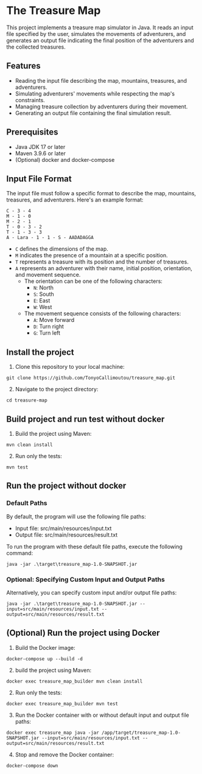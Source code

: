 # The Treasure Map


This project implements a treasure map simulator in Java. It reads an input file specified by the user, simulates the movements of adventurers, and generates an output file indicating the final position of the adventurers and the collected treasures.
## Features

- Reading the input file describing the map, mountains, treasures, and adventurers.
- Simulating adventurers' movements while respecting the map's constraints.
- Managing treasure collection by adventurers during their movement.
- Generating an output file containing the final simulation result.

## Prerequisites

- Java JDK 17 or later
- Maven 3.9.6 or later
- (Optional) docker and docker-compose

## Input File Format

The input file must follow a specific format to describe the map, mountains, treasures, and adventurers. Here's an example format:
```
C - 3 - 4
M - 1 - 0
M - 2 - 1
T - 0 - 3 - 2
T - 1 - 3 - 3
A - Lara - 1 - 1 - S - AADADAGGA
```
- `C` defines the dimensions of the map.
- `M` indicates the presence of a mountain at a specific position.
- `T` represents a treasure with its position and the number of treasures.
- `A` represents an adventurer with their name, initial position, orientation, and movement sequence.
  - The orientation can be one of the following characters:
    - `N`: North
    - `S`: South
    - `E`: East
    - `W`: West
  - The movement sequence consists of the following characters:
    - `A`: Move forward
    - `D`: Turn right
    - `G`: Turn left

## Install the project

1. Clone this repository to your local machine:
```
git clone https://github.com/TonyoCallimoutou/treasure_map.git
```
2. Navigate to the project directory:

```
cd treasure-map
```

## Build project and run test without docker

1. Build the project using Maven:
```
mvn clean install
```

2. Run only the tests:
```
mvn test
```
## Run the project without docker

### Default Paths
By default, the program will use the following file paths:

- Input file: src/main/resources/input.txt
- Output file: src/main/resources/result.txt

To run the program with these default file paths, execute the following command:

```
java -jar .\target\treasure_map-1.0-SNAPSHOT.jar 
```

### Optional: Specifying Custom Input and Output Paths
Alternatively, you can specify custom input and/or output file paths:

```
java -jar .\target\treasure_map-1.0-SNAPSHOT.jar --input=src/main/resources/input.txt --output=src/main/resources/result.txt
```

## (Optional) Run the project using Docker

1. Build the Docker image:
```
docker-compose up --build -d
```

2. build the project using Maven:
```
docker exec treasure_map_builder mvn clean install
```

2. Run only the tests:
```
docker exec treasure_map_builder mvn test
```

3. Run the Docker container with or without default input and output file paths:
```
docker exec treasure_map java -jar /app/target/treasure_map-1.0-SNAPSHOT.jar --input=src/main/resources/input.txt --output=src/main/resources/result.txt
```

4. Stop and remove the Docker container:
```
docker-compose down
```